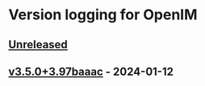 # Version logging for OpenIM

<!-- BEGIN MUNGE: GENERATED_TOC -->

<!-- END MUNGE: GENERATED_TOC -->

<a name="unreleased"></a>
## [Unreleased]


<a name="v3.5.0+3.97baaac"></a>
## [v3.5.0+3.97baaac] - 2024-01-12

[Unreleased]: https://github.com/openimsdk/open-im-server/compare/v3.5.0+3.97baaac...HEAD
[v3.5.0+3.97baaac]: https://github.com/openimsdk/open-im-server/compare/v3.5.0+5.950e970...v3.5.0+3.97baaac
